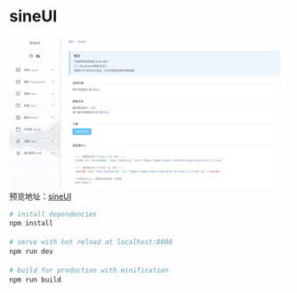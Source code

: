 # sineUI

![sineUI](/static/image/sineui.png)
预览地址：<a href="https://www.sineui.info" target="_blank">sineUI</a>

```bash
# install dependencies
npm install

# serve with hot reload at localhost:8080
npm run dev

# build for production with minification
npm run build
```
